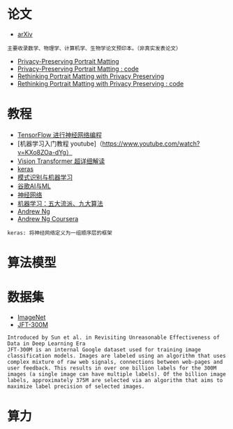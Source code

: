 论文
===
- [arXiv](https://arxiv.org/)
```
主要收录数学、物理学、计算机学、生物学论文预印本。（非真实发表论文）
```
- [Privacy-Preserving Portrait Matting](https://arxiv.org/abs/2104.14222)
- [Privacy-Preserving Portrait Matting : code](https://github.com/JizhiziLi/P3M)
- [Rethinking Portrait Matting with Privacy Preserving](https://arxiv.org/abs/2203.16828)
- [Rethinking Portrait Matting with Privacy Preserving : code](https://github.com/vitae-transformer/vitae-transformer-matting)

教程
===
- [TensorFlow 进行神经网络编程](https://developers.google.com/learn/pathways/tensorflow?hl=zh-cn)
- [机器学习入门教程 youtube]（https://www.youtube.com/watch?v=KXo8ZOa-dYg）
- [Vision Transformer 超详细解读](https://zhuanlan.zhihu.com/p/340149804)
- [keras](https://keras.io/)
- [模式识别与机器学习](https://zhuanlan.zhihu.com/p/27195191)
- [谷歌AI与ML](https://cloud.google.com/learn/artificial-intelligence-vs-machine-learning?hl=zh-cn)
- [神经网络](https://www.cnblogs.com/subconscious/p/5058741.html)
- [机器学习：五大流派、九大算法](https://www.51cto.com/article/704538.html)
- [Andrew Ng](https://www.coursera.org/instructor/andrewng)
- [Andrew Ng Coursera](https://www.andrewng.org/)
```
keras: 将神经网络定义为一组顺序层的框架
```

算法模型
===


数据集
===
- [ImageNet](https://paperswithcode.com/dataset/imagenet)
- [JFT-300M](https://paperswithcode.com/dataset/jft-300m)
```
Introduced by Sun et al. in Revisiting Unreasonable Effectiveness of Data in Deep Learning Era
JFT-300M is an internal Google dataset used for training image classification models. Images are labeled using an algorithm that uses complex mixture of raw web signals, connections between web-pages and user feedback. This results in over one billion labels for the 300M images (a single image can have multiple labels). Of the billion image labels, approximately 375M are selected via an algorithm that aims to maximize label precision of selected images.
```

算力
===
